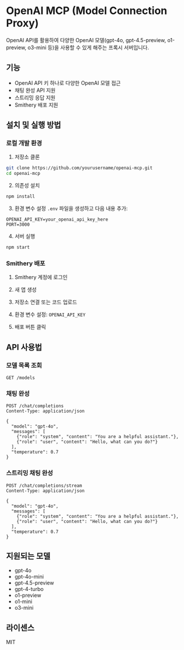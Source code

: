 # OpenAI MCP (Model Connection Proxy)

OpenAI API를 활용하여 다양한 OpenAI 모델(gpt-4o, gpt-4.5-preview, o1-preview, o3-mini 등)을 사용할 수 있게 해주는 프록시 서버입니다.

## 기능

- OpenAI API 키 하나로 다양한 OpenAI 모델 접근
- 채팅 완성 API 지원
- 스트리밍 응답 지원
- Smithery 배포 지원

## 설치 및 실행 방법

### 로컬 개발 환경

1. 저장소 클론
```bash
git clone https://github.com/yourusername/openai-mcp.git
cd openai-mcp
```

2. 의존성 설치
```bash
npm install
```

3. 환경 변수 설정
`.env` 파일을 생성하고 다음 내용 추가:
```
OPENAI_API_KEY=your_openai_api_key_here
PORT=3000
```

4. 서버 실행
```bash
npm start
```

### Smithery 배포

1. Smithery 계정에 로그인

2. 새 앱 생성

3. 저장소 연결 또는 코드 업로드

4. 환경 변수 설정: `OPENAI_API_KEY`

5. 배포 버튼 클릭

## API 사용법

### 모델 목록 조회
```
GET /models
```

### 채팅 완성
```
POST /chat/completions
Content-Type: application/json

{
  "model": "gpt-4o",
  "messages": [
    {"role": "system", "content": "You are a helpful assistant."},
    {"role": "user", "content": "Hello, what can you do?"}
  ],
  "temperature": 0.7
}
```

### 스트리밍 채팅 완성
```
POST /chat/completions/stream
Content-Type: application/json

{
  "model": "gpt-4o",
  "messages": [
    {"role": "system", "content": "You are a helpful assistant."},
    {"role": "user", "content": "Hello, what can you do?"}
  ],
  "temperature": 0.7
}
```

## 지원되는 모델

- gpt-4o
- gpt-4o-mini
- gpt-4.5-preview
- gpt-4-turbo
- o1-preview
- o1-mini
- o3-mini

## 라이센스

MIT
